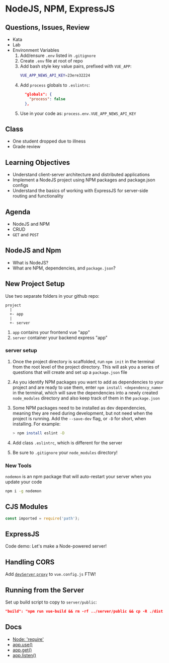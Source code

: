 NodeJS, NPM, ExpressJS
===

## Questions, Issues, Review

* Kata
* Lab
* Environment Variables
  1. Add/ensure `.env` listed in `.gitignore`
  1. Create `.env` file at root of repo
  1. Add bash style key value pairs, prefixed with `VUE_APP`:
      ```sh
      VUE_APP_NEWS_API_KEY=23ere32224
      ```
  1. Add `process` globals to `.eslintrc`:
      ```json
        "globals": {
          "process": false
        },
      ```
  1. Use in your code as: `process.env.VUE_APP_NEWS_API_KEY`

## Class

* One student dropped due to illness
* Grade review

## Learning Objectives

* Understand client-server architecture and distributed applications
* Implement a NodeJS project using NPM packages and package.json configs
* Understand the basics of working with ExpressJS for server-side routing and functionality

## Agenda

* NodeJS and NPM
* CRUD
* `GET` and `POST`

## NodeJS and Npm

* What is NodeJS?
* What are NPM, dependencies, and `package.json`?

## New Project Setup

Use two separate folders in your github repo:

```
project
  |
  +- app
  |
  +- server
```

1. `app` contains your frontend vue "app"
1. `server` container your backend express "app"

### server setup

1. Once the project directory is scaffolded, run `npm init` in the terminal from the root level of the project directory. This will ask you a series of questions that will create and set up a `package.json` file
1. As you identify NPM packages you want to add as dependencies to your project and are ready to use them, enter `npm install <dependency_name>` in the terminal, which will save the dependencies into a newly created `node_modules` directory and also keep track of them in the `package.json`
1. Some NPM packages need to be installed as dev dependencies, meaning they are need during development, but not need when the project is running. Add the `--save-dev` flag, or `-D` for short, when installing. For example:

    ```sh
    > npm install eslint -D
    ```
1. Add class `.eslintrc`, which is different for the server
1. Be sure to `.gitignore` your `node_modules` directory!

### New Tools

`nodemon` is an npm package that will auto-restart your server when you update your code

```sh
npm i -g nodemon
```

## CJS Modules

```js
const imported = require('path');
```

## ExpressJS

Code demo: Let's make a Node-powered server!

## Handling CORS

Add [`devServer` `proxy`](https://cli.vuejs.org/config/#devserver) to `vue.config.js` FTW!

## Running from the Server 

Set up build script to copy to `server/public`:

```json
"build": "npm run vue-build && rm -rf ../server/public && cp -R ./dist ../server/public"
```

## Docs

* [Node: 'require'](https://nodejs.org/api/modules.html#modules_module_require_id)
* [app.use()](https://expressjs.com/en/api.html#app.use)
* [app.get()](https://expressjs.com/en/api.html#app.get.method)
* [app.listen()](https://expressjs.com/en/api.html#app.listen)